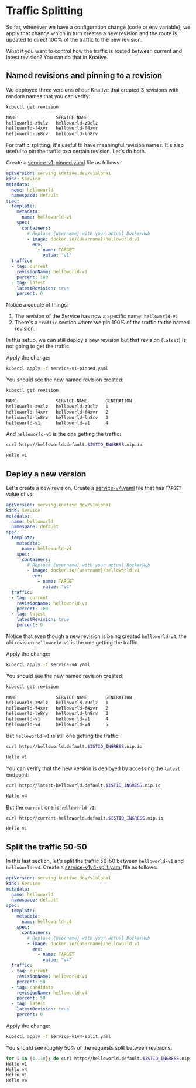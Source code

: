 # Traffic Splitting

So far, whenever we have a configuration change (code or env variable), we apply that change which in turn creates a new revision and the route is updated to direct 100% of the traffic to the new revision.

What if you want to control how the traffic is routed between current and latest revision? You can do that in Knative.

## Named revisions and pinning to a revision

We deployed three versions of our Knative that created 3 revisions with random names that you can verify:

```bash
kubectl get revision

NAME               SERVICE NAME
helloworld-z9clz   helloworld-z9clz
helloworld-f4xvr   helloworld-f4xvr
helloworld-ln8rv   helloworld-ln8rv
```

For traffic splitting, it's useful to have meaningful revision names. It's also useful to pin the traffic to a certain revision. Let's do both.

Create a [service-v1-pinned.yaml](../serving/helloworld/service-v1-pinned.yaml) file as follows:

```yaml
apiVersion: serving.knative.dev/v1alpha1
kind: Service
metadata:
  name: helloworld
  namespace: default
spec:
  template:
    metadata:
      name: helloworld-v1
    spec:
      containers:
        # Replace {username} with your actual DockerHub
        - image: docker.io/{username}/helloworld:v1
          env:
            - name: TARGET
              value: "v1"
  traffic:
  - tag: current
    revisionName: helloworld-v1
    percent: 100
  - tag: latest
    latestRevision: true
    percent: 0
```

Notice a couple of things:

1. The revision of the Service has now a specific name: `helloworld-v1`
2. There's a `traffic` section where we pin 100% of the traffic to the named revision.

In this setup, we can still deploy a new revision but that revision (`latest`) is not going to get the traffic.

Apply the change:

```bash
kubectl apply -f service-v1-pinned.yaml
```

You should see the new named revision created:

```bash
kubectl get revision

NAME               SERVICE NAME       GENERATION
helloworld-z9clz   helloworld-z9clz   1
helloworld-f4xvr   helloworld-f4xvr   2
helloworld-ln8rv   helloworld-ln8rv   3
helloworld-v1      helloworld-v1      4
```

And `helloworld-v1` is the one getting the traffic:

```bash
curl http://helloworld.default.$ISTIO_INGRESS.nip.io

Hello v1
```

## Deploy a new version

Let's create a new revision. Create a [service-v4.yaml](../serving/helloworld/service-v4.yaml) file that has `TARGET` value of `v4`:

```yaml
apiVersion: serving.knative.dev/v1alpha1
kind: Service
metadata:
  name: helloworld
  namespace: default
spec:
  template:
    metadata:
      name: helloworld-v4
    spec:
      containers:
        # Replace {username} with your actual DockerHub
        - image: docker.io/{username}/helloworld:v1
          env:
            - name: TARGET
              value: "v4"
  traffic:
  - tag: current
    revisionName: helloworld-v1
    percent: 100
  - tag: latest
    latestRevision: true
    percent: 0
```

Notice that even though a new revision is being created `helloworld-v4`, the old revision `helloworld-v1` is the one getting the traffic.

Apply the change:

```bash
kubectl apply -f service-v4.yaml
```

You should see the new named revision created:

```bash
kubectl get revision

NAME               SERVICE NAME       GENERATION
helloworld-z9clz   helloworld-z9clz   1
helloworld-f4xvr   helloworld-f4xvr   2
helloworld-ln8rv   helloworld-ln8rv   3
helloworld-v1      helloworld-v1      4
helloworld-v4      helloworld-v4      5
```

But `helloworld-v1` is still one getting the traffic:

```bash
curl http://helloworld.default.$ISTIO_INGRESS.nip.io

Hello v1
```

You can verify that the new version is deployed by accessing the `latest` endpoint:

```bash
curl http://latest-helloworld.default.$ISTIO_INGRESS.nip.io

Hello v4
```

But the `current` one is `helloworld-v1`:

```bash
curl http://current-helloworld.default.$ISTIO_INGRESS.nip.io

Hello v1
```

## Split the traffic 50-50

In this last section, let's split the traffic 50-50 between `helloworld-v1` and `helloworld-v4`. Create a [service-v1v4-split.yaml](../serving/helloworld/service-v1v4-split.yaml) file as follows:

```yaml
apiVersion: serving.knative.dev/v1alpha1
kind: Service
metadata:
  name: helloworld
  namespace: default
spec:
  template:
    metadata:
      name: helloworld-v4
    spec:
      containers:
        # Replace {username} with your actual DockerHub
        - image: docker.io/{username}/helloworld:v1
          env:
            - name: TARGET
              value: "v4"
  traffic:
  - tag: current
    revisionName: helloworld-v1
    percent: 50
  - tag: candidate
    revisionName: helloworld-v4
    percent: 50
  - tag: latest
    latestRevision: true
    percent: 0
```

Apply the change:

```bash
kubectl apply -f service-v1v4-split.yaml
```

You should see roughly 50% of the requests split between revisions:

```bash
for i in {1..10}; do curl http://helloworld.default.$ISTIO_INGRESS.nip.io; sleep 1; done
Hello v1
Hello v4
Hello v1
Hello v4
```
